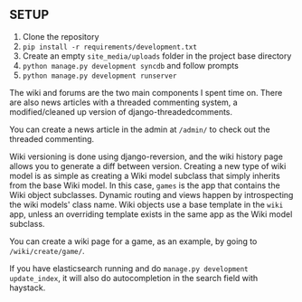 SETUP
-----

1.  Clone the repository
2.  `pip install -r requirements/development.txt`
3.  Create an empty `site_media/uploads` folder in the project base directory
4.  `python manage.py development syncdb` and follow prompts
6.  `python manage.py development runserver`

The wiki and forums are the two main components I spent time on. There are also news articles with a threaded commenting system, a modified/cleaned up version of django-threadedcomments. 

You can create a news article in the admin at `/admin/` to check out the threaded commenting.

Wiki versioning is done using django-reversion, and the wiki history page allows you to generate a diff between version. Creating a new type of wiki model is as simple as creating a Wiki model subclass that simply inherits from the base Wiki model. In this case, `games` is the app that contains the Wiki object subclasses. Dynamic routing and views happen by introspecting the wiki models' class name. Wiki objects use a base template in the `wiki` app, unless an overriding template exists in the same app as the Wiki model subclass.

You can create a wiki page for a game, as an example, by going to `/wiki/create/game/`.

If you have elasticsearch running and do `manage.py development update_index`, it will also do autocompletion in the search field with haystack.
